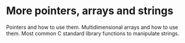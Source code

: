 # More pointers, arrays and strings


Pointers and how to use them.
Multidimensional arrays and how to use them.
Most common C standard library functions to manipulate strings.
